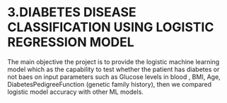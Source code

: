 # 3.DIABETES DISEASE CLASSIFICATION USING LOGISTIC REGRESSION MODEL
The main objective the project  is to provide the logistic machine learning model which as the capability to test whether the patient has diabetes or not baes on input parameters such as Glucose levels in blood , BMI, Age, DiabetesPedigreeFunction (genetic family history), then we compared logistic model accuracy with other ML models.

